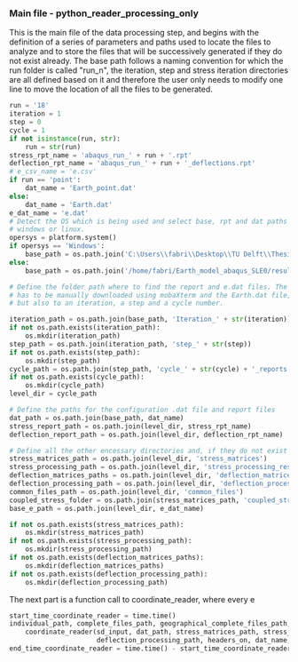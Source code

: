 

### Main file - python_reader_processing_only

This is the main file of the data processing step, and begins with the definition of a series of parameters and paths used to locate the files to analyze and to store the files that will be successively generated if they do not exist already. The base path follows a naming convention for which the run folder is called "run_n", the iteration, step and stress iteration directories are all defined based on it and therefore the user only needs to modify one line to move the location of all the files to be generated. 

```python
run = '18'
iteration = 1
step = 0
cycle = 1
if not isinstance(run, str):
    run = str(run)
stress_rpt_name = 'abaqus_run_' + run + '.rpt'
deflection_rpt_name = 'abaqus_run_' + run + '_deflections.rpt'
# e_csv_name = 'e.csv'
if run == 'point':
    dat_name = 'Earth_point.dat'
else:
    dat_name = 'Earth.dat'
e_dat_name = 'e.dat'
# Detect the OS which is being used and select base, rpt and dat paths accordingly. Only if/else because we either use
# windows or linux.
opersys = platform.system()
if opersys == 'Windows':
    base_path = os.path.join('C:\Users\\fabri\\Desktop\\TU Delft\\Thesis\\ABAQUS\\test_run_python\\run_' + str(run))
else:
    base_path = os.path.join('/home/fabri/Earth_model_abaqus_SLE0/results_run_' + str(run))

# Define the folder path where to find the report and e.dat files. The ABAQUS output to use consists in this folder that
# has to be manually downloaded using mobaXterm and the Earth.dat file, and it is associaated not only to the run number
# but also to an iteration, a step and a cycle number.

iteration_path = os.path.join(base_path, 'Iteration_' + str(iteration))
if not os.path.exists(iteration_path):
    os.mkdir(iteration_path)
step_path = os.path.join(iteration_path, 'step_' + str(step))
if not os.path.exists(step_path):
    os.mkdir(step_path)
cycle_path = os.path.join(step_path, 'cycle_' + str(cycle) + '_reports')
if not os.path.exists(cycle_path):
    os.mkdir(cycle_path)
level_dir = cycle_path

# Define the paths for the configuration .dat file and report files
dat_path = os.path.join(base_path, dat_name)
stress_report_path = os.path.join(level_dir, stress_rpt_name)
deflection_report_path = os.path.join(level_dir, deflection_rpt_name)

# Define all the other encessary directories and, if they do not exist yet, create them
stress_matrices_path = os.path.join(level_dir, 'stress_matrices')
stress_processing_path = os.path.join(level_dir, 'stress_processing_results')
deflection_matrices_paths = os.path.join(level_dir, 'deflection_matrices')
deflection_processing_path = os.path.join(level_dir, 'deflection_processing_results')
common_files_path = os.path.join(level_dir, 'common_files')
coupled_stress_folder = os.path.join(stress_matrices_path, 'coupled_stress_matrices')
base_e_path = os.path.join(level_dir, e_dat_name)

if not os.path.exists(stress_matrices_path):
    os.mkdir(stress_matrices_path)
if not os.path.exists(stress_processing_path):
    os.mkdir(stress_processing_path)
if not os.path.exists(deflection_matrices_paths):
    os.mkdir(deflection_matrices_paths)
if not os.path.exists(deflection_processing_path):
    os.mkdir(deflection_processing_path)
```

The next part is a function call to coordinate_reader, where every e
```python
start_time_coordinate_reader = time.time()
individual_path, complete_files_path, geographical_complete_files_path, large_node_matrix_path = \
    coordinate_reader(sd_input, dat_path, stress_matrices_path, stress_processing_path, deflection_matrices_paths,
                      deflection_processing_path, headers_on, dat_name, common_files_path, coupled_stress_folder)
end_time_coordinate_reader = time.time() - start_time_coordinate_reader
```
